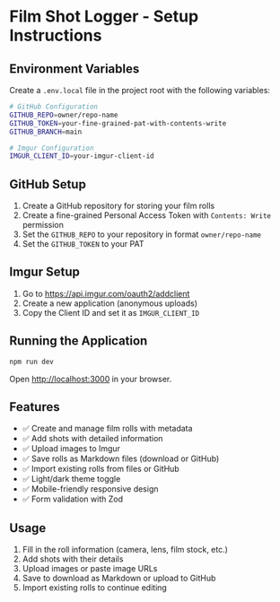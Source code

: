 # Film Shot Logger - Setup Instructions

## Environment Variables

Create a `.env.local` file in the project root with the following variables:

```bash
# GitHub Configuration
GITHUB_REPO=owner/repo-name
GITHUB_TOKEN=your-fine-grained-pat-with-contents-write
GITHUB_BRANCH=main

# Imgur Configuration
IMGUR_CLIENT_ID=your-imgur-client-id
```

## GitHub Setup

1. Create a GitHub repository for storing your film rolls
2. Create a fine-grained Personal Access Token with `Contents: Write` permission
3. Set the `GITHUB_REPO` to your repository in format `owner/repo-name`
4. Set the `GITHUB_TOKEN` to your PAT

## Imgur Setup

1. Go to https://api.imgur.com/oauth2/addclient
2. Create a new application (anonymous uploads)
3. Copy the Client ID and set it as `IMGUR_CLIENT_ID`

## Running the Application

```bash
npm run dev
```

Open [http://localhost:3000](http://localhost:3000) in your browser.

## Features

- ✅ Create and manage film rolls with metadata
- ✅ Add shots with detailed information
- ✅ Upload images to Imgur
- ✅ Save rolls as Markdown files (download or GitHub)
- ✅ Import existing rolls from files or GitHub
- ✅ Light/dark theme toggle
- ✅ Mobile-friendly responsive design
- ✅ Form validation with Zod

## Usage

1. Fill in the roll information (camera, lens, film stock, etc.)
2. Add shots with their details
3. Upload images or paste image URLs
4. Save to download as Markdown or upload to GitHub
5. Import existing rolls to continue editing
